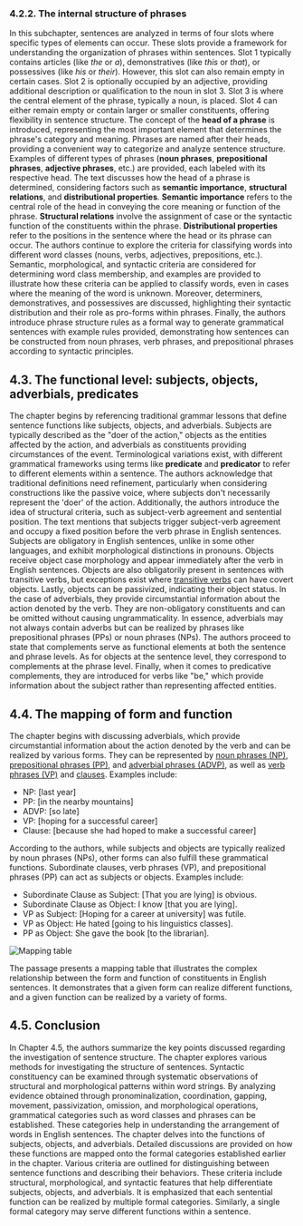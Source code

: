 ### 4.2.2. The internal structure of phrases
In this subchapter, sentences are analyzed in terms of four slots where specific types of elements can occur. These slots provide a framework for understanding the organization of phrases within sentences. Slot 1 typically contains articles (like *the* or *a*), demonstratives (like *this* or *that*), or possessives (like *his* or *their*). However, this slot can also remain empty in certain cases. Slot 2 is optionally occupied by an adjective, providing additional description or qualification to the noun in slot 3. Slot 3 is where the central element of the phrase, typically a noun, is placed. Slot 4 can either remain empty or contain larger or smaller constituents, offering flexibility in sentence structure. The concept of the **head of a phrase** is introduced, representing the most important element that determines the phrase's category and meaning. Phrases are named after their heads, providing a convenient way to categorize and analyze sentence structure. Examples of different types of phrases (**noun phrases**, **prepositional phrases**, **adjective phrases**, etc.) are provided, each labeled with its respective head. The text discusses how the head of a phrase is determined, considering factors such as **semantic importance**, **structural relations**, and **distributional properties**. **Semantic importance** refers to the central role of the head in conveying the core meaning or function of the phrase. **Structural relations** involve the assignment of case or the syntactic function of the constituents within the phrase. **Distributional properties** refer to the positions in the sentence where the head or its phrase can occur. The authors continue to explore the criteria for classifying words into different word classes (nouns, verbs, adjectives, prepositions, etc.). Semantic, morphological, and syntactic criteria are considered for determining word class membership, and examples are provided to illustrate how these criteria can be applied to classify words, even in cases where the meaning of the word is unknown. Moreover, determiners, demonstratives, and possessives are discussed, highlighting their syntactic distribution and their role as pro-forms within phrases. Finally, the authors introduce phrase structure rules as a formal way to generate grammatical sentences with example rules provided, demonstrating how sentences can be constructed from noun phrases, verb phrases, and prepositional phrases according to syntactic principles.
## 4.3. The functional level: subjects, objects, adverbials, predicates
The chapter begins by referencing traditional grammar lessons that define sentence functions like subjects, objects, and adverbials. Subjects are typically described as the "doer of the action," objects as the entities affected by the action, and adverbials as constituents providing circumstances of the event. Terminological variations exist, with different grammatical frameworks using terms like **predicate** and **predicator** to refer to different elements within a sentence. The authors acknowledge that traditional definitions need refinement, particularly when considering constructions like the passive voice, where subjects don't necessarily represent the 'doer' of the action. Additionally, the authors introduce the idea of structural criteria, such as subject-verb agreement and sentential position. The text mentions that subjects trigger subject-verb agreement and occupy a fixed position before the verb phrase in English sentences. Subjects are obligatory in English sentences, unlike in some other languages, and exhibit morphological distinctions in pronouns. Objects receive object case morphology and appear immediately after the verb in English sentences. Objects are also obligatorily present in sentences with transitive verbs, but exceptions exist where [transitive verbs](https://www.grammarly.com/blog/transitive-verbs/) can have covert objects. Lastly, objects can be passivized, indicating their object status. In the case of adverbials, they provide circumstantial information about the action denoted by the verb. They are non-obligatory constituents and can be omitted without causing ungrammaticality. In essence, adverbials may not always contain adverbs but can be realized by phrases like prepositional phrases (PPs) or noun phrases (NPs). The authors proceed to state that complements serve as functional elements at both the sentence and phrase levels. As for objects at the sentence level, they correspond to complements at the phrase level. Finally, when it comes to predicative complements, they are introduced for verbs like "be," which provide information about the subject rather than representing affected entities.
## 4.4. The mapping of form and function
The chapter begins with discussing adverbials, which provide circumstantial information about the action denoted by the verb and can be realized by various forms. They can be represented by [noun phrases (NP)](https://en.wikipedia.org/wiki/Noun_phrase), [prepositional phrases (PP)](https://en.wikipedia.org/wiki/Adpositional_phrase#Prepositional_phrases), and [adverbial phrases (ADVP)](https://en.wikipedia.org/wiki/Adverbial_phrase), as well as [verb phrases (VP)](https://en.wikipedia.org/wiki/Verb_phrase) and [clauses](https://en.wikipedia.org/wiki/Clause). Examples include: 
* NP: [last year]
* PP: [in the nearby mountains]
* ADVP: [so late]
* VP: [hoping for a successful career]
* Clause: [because she had hoped to make a successful career]

According to the authors, while subjects and objects are typically realized by noun phrases (NPs), other forms can also fulfill these grammatical functions. Subordinate clauses, verb phrases (VP), and prepositional phrases (PP) can act as subjects or objects. Examples include:
* Subordinate Clause as Subject: [That you are lying] is obvious.
* Subordinate Clause as Object: I know [that you are lying].
* VP as Subject: [Hoping for a career at university] was futile.
* VP as Object: He hated [going to his linguistics classes].
* PP as Object: She gave the book [to the librarian].

![Mapping table](https://i.imgur.com/tnQPDH9.png)

The passage presents a mapping table that illustrates the complex relationship between the form and function of constituents in English sentences. It demonstrates that a given form can realize different functions, and a given function can be realized by a variety of forms.
## 4.5. Conclusion
In Chapter 4.5, the authors summarize the key points discussed regarding the investigation of sentence structure. The chapter explores various methods for investigating the structure of sentences. Syntactic constituency can be examined through systematic observations of structural and morphological patterns within word strings. By analyzing evidence obtained through pronominalization, coordination, gapping, movement, passivization, omission, and morphological operations, grammatical categories such as word classes and phrases can be established. These categories help in understanding the arrangement of words in English sentences. The chapter delves into the functions of subjects, objects, and adverbials. Detailed discussions are provided on how these functions are mapped onto the formal categories established earlier in the chapter. Various criteria are outlined for distinguishing between sentence functions and describing their behaviors. These criteria include structural, morphological, and syntactic features that help differentiate subjects, objects, and adverbials. It is emphasized that each sentential function can be realized by multiple formal categories. Similarly, a single formal category may serve different functions within a sentence.
